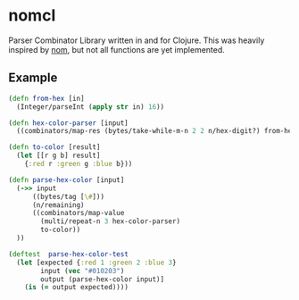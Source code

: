 # nomcl
Parser Combinator Library written in and for Clojure. This was heavily inspired by [nom](https://github.com/rust-bakery/nom), but not all functions are yet implemented.

## Example
```clojure
(defn from-hex [in]
  (Integer/parseInt (apply str in) 16))

(defn hex-color-parser [input]
  ((combinators/map-res (bytes/take-while-m-n 2 2 n/hex-digit?) from-hex) input))

(defn to-color [result]
  (let [[r g b] result]
    {:red r :green g :blue b}))

(defn parse-hex-color [input]
  (->> input
      ((bytes/tag [\#]))
      (n/remaining)
      ((combinators/map-value
        (multi/repeat-n 3 hex-color-parser)
        to-color))
  ))

(deftest  parse-hex-color-test
  (let [expected {:red 1 :green 2 :blue 3}
        input (vec "#010203")
        output (parse-hex-color input)]
    (is (= output expected))))
```
